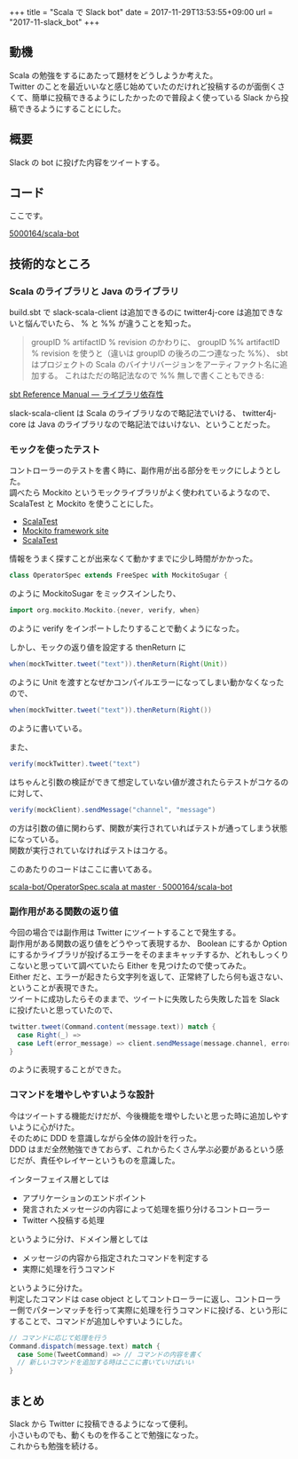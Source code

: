 +++
title = "Scala で Slack bot"
date = 2017-11-29T13:53:55+09:00
url = "2017-11-slack_bot"
+++

## 動機

Scala の勉強をするにあたって題材をどうしようか考えた。  
Twitter のことを最近いいなと感じ始めていたのだけれど投稿するのが面倒くさくて、簡単に投稿できるようにしたかったので普段よく使っている Slack から投稿できるようにすることにした。

## 概要

Slack の bot に投げた内容をツイートする。

## コード

ここです。

[5000164/scala-bot](https://github.com/5000164/scala-bot)

## 技術的なところ

### Scala のライブラリと Java のライブラリ

build.sbt で slack-scala-client は追加できるのに twitter4j-core は追加できないと悩んでいたら、 % と %% が違うことを知った。

> groupID % artifactID % revision のかわりに、 groupID %% artifactID % revision を使うと（違いは groupID の後ろの二つ連なった %%）、 sbt はプロジェクトの Scala のバイナリバージョンをアーティファクト名に追加する。 これはただの略記法なので %% 無しで書くこともできる:

[sbt Reference Manual — ライブラリ依存性](http://www.scala-sbt.org/1.x/docs/ja/Library-Dependencies.html)

slack-scala-client は Scala のライブラリなので略記法でいける、 twitter4j-core は Java のライブラリなので略記法ではいけない、ということだった。

### モックを使ったテスト

コントローラーのテストを書く時に、副作用が出る部分をモックにしようとした。  
調べたら Mockito というモックライブラリがよく使われているようなので、 ScalaTest と Mockito を使うことにした。

- [ScalaTest](http://www.scalatest.org/)
- [Mockito framework site](http://site.mockito.org/)
- [ScalaTest](http://www.scalatest.org/user_guide/testing_with_mock_objects)

情報をうまく探すことが出来なくて動かすまでに少し時間がかかった。

```scala
class OperatorSpec extends FreeSpec with MockitoSugar {
```

のように MockitoSugar をミックスインしたり、

```scala
import org.mockito.Mockito.{never, verify, when}
```

のように verify をインポートしたりすることで動くようになった。

しかし、モックの返り値を設定する thenReturn に

```scala
when(mockTwitter.tweet("text")).thenReturn(Right(Unit))
```

のように Unit を渡すとなぜかコンパイルエラーになってしまい動かなくなったので、

```scala
when(mockTwitter.tweet("text")).thenReturn(Right())
```

のように書いている。

また、

```scala
verify(mockTwitter).tweet("text")
```

はちゃんと引数の検証ができて想定していない値が渡されたらテストがコケるのに対して、

```scala
verify(mockClient).sendMessage("channel", "message")
```

の方は引数の値に関わらず、関数が実行されていればテストが通ってしまう状態になっている。  
関数が実行されていなければテストはコケる。

このあたりのコードはここに書いてある。

[scala-bot/OperatorSpec.scala at master · 5000164/scala-bot](https://github.com/5000164/scala-bot/blob/master/src/test/scala/jp/_5000164/scala_bot/interfaces/OperatorSpec.scala)

### 副作用がある関数の返り値

今回の場合では副作用は Twitter にツイートすることで発生する。  
副作用がある関数の返り値をどうやって表現するか、 Boolean にするか Option にするかライブラリが投げるエラーをそのままキャッチするか、どれもしっくりこないと思っていて調べていたら Either を見つけたので使ってみた。  
Either だと、エラーが起きたら文字列を返して、正常終了したら何も返さない、ということが表現できた。  
ツイートに成功したらそのままで、ツイートに失敗したら失敗した旨を Slack に投げたいと思っていたので、

```scala
twitter.tweet(Command.content(message.text)) match {
  case Right(_) =>
  case Left(error_message) => client.sendMessage(message.channel, error_message)
}
```

のように表現することができた。

### コマンドを増やしやすいような設計

今はツイートする機能だけだが、今後機能を増やしたいと思った時に追加しやすいように心がけた。  
そのために DDD を意識しながら全体の設計を行った。  
DDD はまだ全然勉強できておらず、これからたくさん学ぶ必要があるという感じだが、責任やレイヤーというものを意識した。

インターフェイス層としては

- アプリケーションのエンドポイント
- 発言されたメッセージの内容によって処理を振り分けるコントローラー
- Twitter へ投稿する処理

というように分け、ドメイン層としては

- メッセージの内容から指定されたコマンドを判定する
- 実際に処理を行うコマンド

というように分けた。  
判定したコマンドは case object としてコントローラーに返し、コントローラー側でパターンマッチを行って実際に処理を行うコマンドに投げる、という形にすることで、コマンドが追加しやすいようにした。

```scala
// コマンドに応じて処理を行う
Command.dispatch(message.text) match {
  case Some(TweetCommand) => // コマンドの内容を書く
  // 新しいコマンドを追加する時はここに書いていけばいい
}
```

## まとめ

Slack から Twitter に投稿できるようになって便利。  
小さいものでも、動くものを作ることで勉強になった。  
これからも勉強を続ける。
